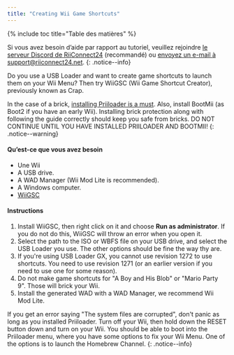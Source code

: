 ```yaml
---
title: "Creating Wii Game Shortcuts"
---
```


{% include toc title="Table des matières" %}

Si vous avez besoin d’aide par rapport au tutoriel, veuillez rejoindre [le serveur Discord de RiiConnect24](https://discord.gg/b4Y7jfD) (recommandé) ou [envoyez un e-mail à support@riiconnect24.net](mailto:support@riiconnect24.net).
{: .notice--info}

Do you use a USB Loader and want to create game shortcuts to launch them on your Wii Menu? Then try WiiGSC (Wii Game Shortcut Creator), previously known as Crap.

In the case of a brick, [installing Priiloader is a must](/priiloader). Also, install BootMii (as Boot2 if you have an early Wii). Installing brick protection along with following the guide correctly should keep you safe from bricks. DO NOT CONTINUE UNTIL YOU HAVE INSTALLED PRIILOADER AND BOOTMII!
{: .notice--warning}

#### Qu’est-ce que vous avez besoin

* Une Wii
* A USB drive.
* A WAD Manager (Wii Mod Lite is recommended).
* A Windows computer.
* [WiiGSC](https://wiidatabase.de/downloads/pc-tools/wiigsc-ehemals-crap/)

#### Instructions

1. Install WiiGSC, then right click on it and choose **Run as administrator**. If you do not do this, WiiGSC will throw an error when you open it.
2. Select the path to the ISO or WBFS file on your USB drive, and select the USB Loader you use. The other options should be fine the way thy are.
3. If you're using USB Loader GX, you cannot use revision 1272 to use shortcuts. You need to use revision 1271 (or an earlier version if you need to use one for some reason).
4. Do not make game shortcuts for "A Boy and His Blob" or "Mario Party 9". Those will brick your Wii.
5. Install the generated WAD with a WAD Manager, we recommend Wii Mod Lite.

If you get an error saying "The system files are corrupted", don't panic as long as you installed Priiloader. Turn off your Wii, then hold down the RESET button down and turn on your Wii. You should be able to boot into the Priiloader menu, where you have some options to fix your Wii Menu. One of the options is to launch the Homebrew Channel.
{: .notice--info}
